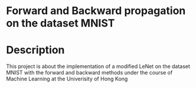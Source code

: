 # Forward and Backward propagation on the dataset MNIST
# Description
This project is about the implementation of a modified LeNet on the dataset MNIST with the forward and backward methods under the course of Machine Learning at the Univerisity of Hong Kong
